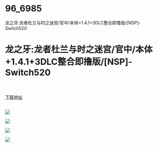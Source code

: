 # 96_6985
龙之牙:龙者杜兰与时之迷宫/官中/本体+1.4.1+3DLC整合即撸版/[NSP]-Switch520
# 龙之牙:龙者杜兰与时之迷宫/官中/本体+1.4.1+3DLC整合即撸版/[NSP]-Switch520
 <br/></br>
[下载地址](https://www.switch520.cc/article/6985 "下载地址")
<br/></br>

<p><span><strong><img src="https://www.switch520.cc/muke_img/upload_art_editor_20201027-1_0dc3d301544653b0ed7bd72208828e01.jpg"></strong></span></p>
<p><span><strong><img src="https://www.switch520.cc/muke_img/upload_art_editor_20201027-1_947a6123bb4ffb384a002e078a06861c.jpg"></strong></span></p>
<p><span><strong><img src="https://www.switch520.cc/muke_img/upload_art_editor_20201027-1_ffd442b52548845847ae12754502e013.jpg"></strong></span></p>
<p><span><strong><img src="https://www.switch520.cc/muke_img/upload_art_editor_20201027-1_b2425658a83dc4986533e36e610453c1.jpg"></strong></span></p>
<p></p>
